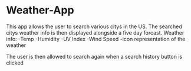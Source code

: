 # Weather-App

This app allows the user to search various citys in the US.
The searched citys weather info is then displayed alongside a five day forcast.
Weather info:
-Temp
-Humidity
-UV Index
-Wind Speed
-icon representation of the weather

The user is then allowed to search again when a search history button is clicked
